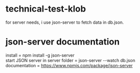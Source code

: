 # technical-test-klob

for server needs, i use json-server to fetch data in db.json.

# json-server documentation

install = npm install -g json-server <br />
start JSON server in server folder = json-server --watch db.json <br />
documentation = https://www.npmjs.com/package/json-server